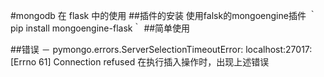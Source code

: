#mongodb 在 flask 中的使用
##插件的安装
使用falsk的mongoengine插件
｀pip install mongoengine-flask｀
##简单使用


##错误
 － pymongo.errors.ServerSelectionTimeoutError: localhost:27017: [Errno 61] Connection refused
 在执行插入操作时，出现上述错误